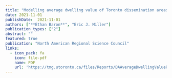 ```yaml
---
title: "Modelling average dwelling value of Toronto dissemination areas"
date: 2021-11-01
publishDate:  2021-11-01
authors: ["**Ethan Baron**", "Eric J. Miller"]
publication_types: ["2"]
abstract: ""
featured: true
publication: "North American Regional Science Council"
links:
  - icon_pack: fa
    icon: file-pdf
    name: PDF
    url: 'https://tmg.utoronto.ca/files/Reports/DAAverageDwellingValueReport.pdf'
---
```

